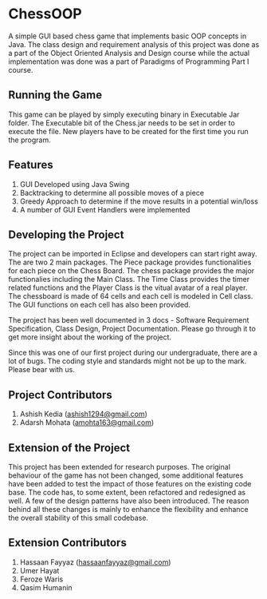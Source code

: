 ChessOOP
========

A simple GUI based chess game that implements basic OOP concepts in Java. The class design and requirement analysis 
of this project was done as a part of the Object Oriented Analysis and Design course while the actual implementation 
was done was a part of Paradigms of Programming Part I course.

Running the Game
----------------

This game can be played by simply executing binary in Executable Jar folder. The Executable bit of the Chess.jar needs to be set in order to execute the file. 
New players have to be created for the first time you run the program.

Features
--------

1. GUI Developed using Java Swing
2. Backtracking to determine all possible moves of a piece
3. Greedy Approach to determine if the move results in a potential win/loss
4. A number of GUI Event Handlers were implemented

Developing the Project
----------------------

The project can be imported in Eclipse and developers can start right away. The are two 2 main packages. 
The Piece package provides functionalities for each piece on the Chess Board. The chess package provides the major 
functionalies including the Main Class. The Time Class provides the timer related functions and the Player Class is 
the vitual avatar of a real player. The chessboard is made of 64 cells and each cell is modeled in Cell class. 
The GUI functions on each cell has also been provided.

The project has been well documented in 3 docs - Software Requirement Specification, Class Design, Project Documentation. Please go through it to get more insight about the working of the project.

Since this was one of our first project during our undergraduate, there are a lot of bugs. The coding style and standards might not be up to the mark. Please bear with us.

Project Contributors
--------------------

1. Ashish Kedia (ashish1294@gmail.com)
2. Adarsh Mohata (amohta163@gmail.com)

Extension of the Project
--------------------

This project has been extended for research purposes. The original behaviour of the game has not been changed, some additional
features have been added to test the impact of those features on the existing code base. The code has, to some extent, been 
refactored and redesigned as well. A few of the design patterns have also been introduced. The reason behind all these
changes is mainly to enhance the flexibility and enhance the overall stability of this small codebase.

Extension Contributors
--------------------

1. Hassaan Fayyaz (hassaanfayyaz@gmail.com)
2. Umer Hayat 
3. Feroze Waris
4. Qasim Humanin
